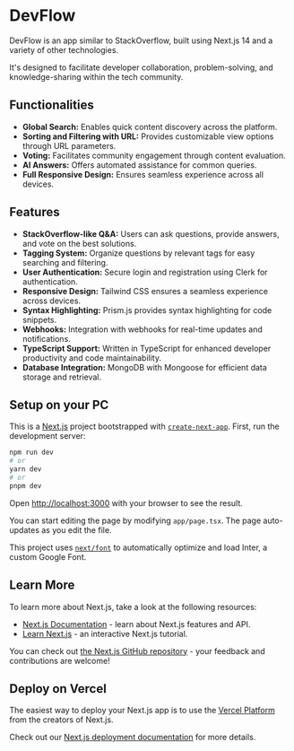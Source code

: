 # DevFlow

DevFlow is an app similar to StackOverflow, built using Next.js 14 and a variety of other technologies. 

It's designed to facilitate developer collaboration, problem-solving, and knowledge-sharing within the tech community. 

## Functionalities

- **Global Search:** Enables quick content discovery across the platform.
- **Sorting and Filtering with URL:** Provides customizable view options through URL parameters.
- **Voting:** Facilitates community engagement through content evaluation.
- **AI Answers:** Offers automated assistance for common queries.
- **Full Responsive Design:** Ensures seamless experience across all devices.

## Features

- **StackOverflow-like Q&A:** Users can ask questions, provide answers, and vote on the best solutions.
- **Tagging System:** Organize questions by relevant tags for easy searching and filtering.
- **User Authentication:** Secure login and registration using Clerk for authentication.
- **Responsive Design:** Tailwind CSS ensures a seamless experience across devices.
- **Syntax Highlighting:** Prism.js provides syntax highlighting for code snippets.
- **Webhooks:** Integration with webhooks for real-time updates and notifications.
- **TypeScript Support:** Written in TypeScript for enhanced developer productivity and code maintainability.
- **Database Integration:** MongoDB with Mongoose for efficient data storage and retrieval.

## Setup on your PC
This is a [Next.js](https://nextjs.org/) project bootstrapped with [`create-next-app`](https://github.com/vercel/next.js/tree/canary/packages/create-next-app).
First, run the development server:

```bash
npm run dev
# or
yarn dev
# or
pnpm dev
```

Open [http://localhost:3000](http://localhost:3000) with your browser to see the result.

You can start editing the page by modifying `app/page.tsx`. The page auto-updates as you edit the file.

This project uses [`next/font`](https://nextjs.org/docs/basic-features/font-optimization) to automatically optimize and load Inter, a custom Google Font.

## Learn More

To learn more about Next.js, take a look at the following resources:

- [Next.js Documentation](https://nextjs.org/docs) - learn about Next.js features and API.
- [Learn Next.js](https://nextjs.org/learn) - an interactive Next.js tutorial.

You can check out [the Next.js GitHub repository](https://github.com/vercel/next.js/) - your feedback and contributions are welcome!

## Deploy on Vercel

The easiest way to deploy your Next.js app is to use the [Vercel Platform](https://vercel.com/new?utm_medium=default-template&filter=next.js&utm_source=create-next-app&utm_campaign=create-next-app-readme) from the creators of Next.js.

Check out our [Next.js deployment documentation](https://nextjs.org/docs/deployment) for more details.
